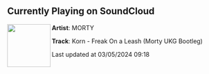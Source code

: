 ## Currently Playing on SoundCloud

[<img align="left" width="100" src="https://i1.sndcdn.com/artworks-1mzPbYAjLiweUfiZ-zELndQ-t500x500.jpg">](https://soundcloud.com/mortymortymorty/freak-on-a-leash-morty-ukg-bootleg-3)

**Artist**: MORTY 

**Track**: Korn - Freak On a Leash (Morty UKG Bootleg)

Last updated at 03/05/2024 09:18
